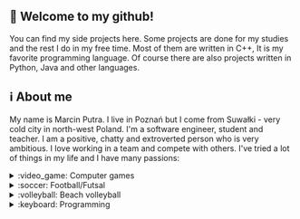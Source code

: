## :wave: Welcome to my github!
You can find my side projects here. Some projects are done for my studies and the rest I do in my free time.
Most of them are written in C++, It is my favorite programming language.
Of course there are also projects written in Python, Java and other languages.

## :information_source: About me 
My name is Marcin Putra. I live in Poznań but I come from Suwałki - very cold city in north-west Poland.
I'm a software engineer, student and teacher.
I am a positive, chatty and extroverted person who is very ambitious. I love working in a team and compete with others.
I've tried a lot of things in my life and I have many passions:
<details>
<summary>:video_game: Computer games</summary>
I received my first computer for Christmas in 2004, in the same time I got the Techland game "Pet Racer".
I immediately fell in love with games and I spent whole days in the map editors of various games.
To this day, I love playing and creating games, so from time to time I take part in game jam contests.

![Games](https://github.com/Putrus/putrus/blob/main/images/light.jpg)
</details>

<details>
<summary>:soccer: Football/Futsal</summary>
My dad gave me this passion and I've been training football as a goalkeeper since I remember.
During my studies, I gave up playing in the club but I still play football with friends.

![Football](https://github.com/Putrus/putrus/blob/main/images/football.jpg)
</details>

<details>
<summary>:volleyball: Beach volleyball</summary>
The second sports passion appeared in high school, my best friend invited me to play during the holidays and I really liked it. 
I'm very tall so I made a lot of progress at the beginning. I love going to tournaments and competing with others.

![Volleyball](https://github.com/Putrus/putrus/blob/main/images/volleyball.jpg)
</details>

<details>
<summary>:keyboard: Programming</summary>
The last but not least passion is programming. I wrote first "Hello World" in C++ in 2015.
It turned out that writing code is very satisfied and understanding it came very easily to me.
I started writing more and more and then I decided to study computer science.

![Programming](https://github.com/Putrus/putrus/blob/main/images/programming.jpg)
</details>
